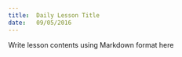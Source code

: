 ```yaml
---
title:  Daily Lesson Title
date:   09/05/2016
---
```


Write lesson contents using Markdown format here
